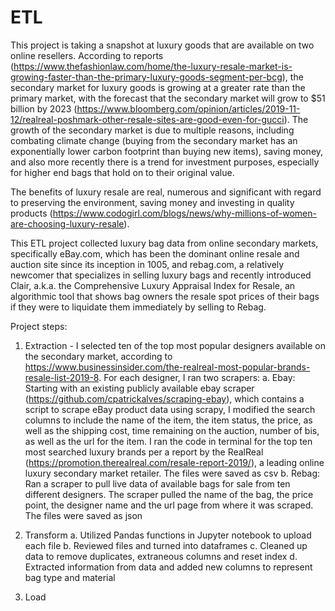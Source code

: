 # ETL

This project is taking a snapshot at luxury goods that are available on two online resellers. According to reports (https://www.thefashionlaw.com/home/the-luxury-resale-market-is-growing-faster-than-the-primary-luxury-goods-segment-per-bcg), the secondary market for luxury goods is growing at a greater rate than the primary market, with the forecast that the secondary market will grow to $51 billion by 2023 (https://www.bloomberg.com/opinion/articles/2019-11-12/realreal-poshmark-other-resale-sites-are-good-even-for-gucci). The growth of the secondary market is due to multiple reasons, including combating climate change (buying from the secondary market has an exponentially lower carbon footprint than buying new items), saving money, and also more recently there is a trend for investment purposes, especially for higher end bags that hold on to their original value. 

The benefits of luxury resale are real, numerous and significant with regard to preserving the environment, saving money and investing in quality products (https://www.codogirl.com/blogs/news/why-millions-of-women-are-choosing-luxury-resale).

This ETL project collected luxury bag data from online secondary markets, specifically eBay.com, which has been the dominant online resale and auction site since its inception in 1005, and rebag.com, a relatively newcomer that specializes in selling luxury bags and recently introduced Clair, a.k.a. the Comprehensive Luxury Appraisal Index for Resale, an algorithmic tool that shows bag owners the resale spot prices of their bags if they were to liquidate them immediately by selling to Rebag.

Project steps:

1.	Extraction - I selected ten of the top most popular designers available on the secondary market, according to https://www.businessinsider.com/the-realreal-most-popular-brands-resale-list-2019-8. For each designer, I ran two scrapers:
a.	Ebay:
Starting with an existing publicly available ebay scraper (https://github.com/cpatrickalves/scraping-ebay), which contains a script to scrape eBay product data using scrapy, I modified the search columns to include the name of the item, the item status, the price, as well as the shipping cost, time remaining on the auction, number of bis, as well as the url for the item. I ran the code in terminal for the top ten most searched luxury brands per a report by the RealReal (https://promotion.therealreal.com/resale-report-2019/), a leading online luxury secondary market retailer. The files were saved as csv
b.	Rebag:
Ran a scraper to pull live data of available bags for sale from ten different designers. The scraper pulled the name of the bag, the price point, the designer name and the url page from where it was scraped. The files were saved as json
2.	Transform
a.	Utilized Pandas functions in Jupyter notebook to upload each file
b.	Reviewed files and turned into dataframes
c.	Cleaned up data to remove duplicates, extraneous columns and reset index
d.	Extracted information from data and added new columns to represent bag type and material

3.	Load


